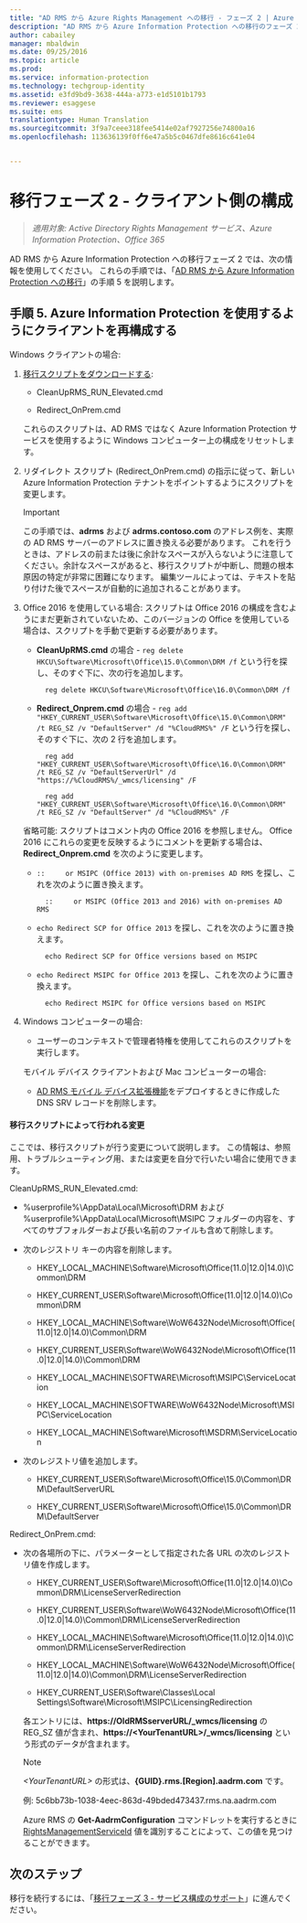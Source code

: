 ```yaml
---
title: "AD RMS から Azure Rights Management への移行 - フェーズ 2 | Azure Information Protection"
description: "AD RMS から Azure Information Protection への移行のフェーズ 2 には、手順 5 が含まれます。"
author: cabailey
manager: mbaldwin
ms.date: 09/25/2016
ms.topic: article
ms.prod: 
ms.service: information-protection
ms.technology: techgroup-identity
ms.assetid: e3fd9bd9-3638-444a-a773-e1d5101b1793
ms.reviewer: esaggese
ms.suite: ems
translationtype: Human Translation
ms.sourcegitcommit: 3f9a7ceee318fee5414e02af7927256e74800a16
ms.openlocfilehash: 113636139f0ff6e47a5b5c0467dfe8616c641e04


---
```

# 移行フェーズ 2 - クライアント側の構成

>*適用対象: Active Directory Rights Management サービス、Azure Information Protection、Office 365*

AD RMS から Azure Information Protection への移行フェーズ 2 では、次の情報を使用してください。 これらの手順では、「[AD RMS から Azure Information Protection への移行](migrate-from-ad-rms-to-azure-rms.md)」の手順 5 を説明します。


## 手順 5. Azure Information Protection を使用するようにクライアントを再構成する
Windows クライアントの場合:

1.  [移行スクリプトをダウンロードする](https://go.microsoft.com/fwlink/?LinkId=524619):

    -   CleanUpRMS_RUN_Elevated.cmd

    -   Redirect_OnPrem.cmd

    これらのスクリプトは、AD RMS ではなく Azure Information Protection サービスを使用するように Windows コンピューター上の構成をリセットします。

2.  リダイレクト スクリプト (Redirect_OnPrem.cmd) の指示に従って、新しい Azure Information Protection テナントをポイントするようにスクリプトを変更します。

    > [!IMPORTANT]
    > この手順では、**adrms** および **adrms.contoso.com** のアドレス例を、実際の AD RMS サーバーのアドレスに置き換える必要があります。 これを行うときは、アドレスの前または後に余計なスペースが入らないように注意してください。余計なスペースがあると、移行スクリプトが中断し、問題の根本原因の特定が非常に困難になります。 編集ツールによっては、テキストを貼り付けた後でスペースが自動的に追加されることがあります。

3. Office 2016 を使用している場合: スクリプトは Office 2016 の構成を含むようにまだ更新されていないため、このバージョンの Office を使用している場合は、スクリプトを手動で更新する必要があります。

    - **CleanUpRMS.cmd** の場合 - `reg delete HKCU\Software\Microsoft\Office\15.0\Common\DRM /f` という行を探し、そのすぐ下に、次の行を追加します。

            reg delete HKCU\Software\Microsoft\Office\16.0\Common\DRM /f

    - **Redirect_Onprem.cmd** の場合 - `reg add "HKEY_CURRENT_USER\Software\Microsoft\Office\15.0\Common\DRM" /t REG_SZ /v "DefaultServer" /d "%CloudRMS%" /F` という行を探し、そのすぐ下に、次の 2 行を追加します。

            reg add "HKEY_CURRENT_USER\Software\Microsoft\Office\16.0\Common\DRM" /t REG_SZ /v "DefaultServerUrl" /d "https://%CloudRMS%/_wmcs/licensing" /F 

            reg add "HKEY_CURRENT_USER\Software\Microsoft\Office\16.0\Common\DRM" /t REG_SZ /v "DefaultServer" /d "%CloudRMS%" /F

    省略可能: スクリプトはコメント内の Office 2016 を参照しません。 Office 2016 にこれらの変更を反映するようにコメントを更新する場合は、**Redirect_Onprem.cmd** を次のように変更します。

    - `::     or MSIPC (Office 2013) with on-premises AD RMS` を探し、これを次のように置き換えます。
    
            ::     or MSIPC (Office 2013 and 2016) with on-premises AD RMS

    - `echo Redirect SCP for Office 2013` を探し、これを次のように置き換えます。
    
            echo Redirect SCP for Office versions based on MSIPC

    - `echo Redirect MSIPC for Office 2013` を探し、これを次のように置き換えます。
    
            echo Redirect MSIPC for Office versions based on MSIPC

4.  Windows コンピューターの場合:

    - ユーザーのコンテキストで管理者特権を使用してこれらのスクリプトを実行します。

    モバイル デバイス クライアントおよび Mac コンピューターの場合:

    -  [AD RMS モバイル デバイス拡張機能](http://technet.microsoft.com/library/dn673574.aspx)をデプロイするときに作成した DNS SRV レコードを削除します。

#### 移行スクリプトによって行われる変更
ここでは、移行スクリプトが行う変更について説明します。 この情報は、参照用、トラブルシューティング用、または変更を自分で行いたい場合に使用できます。

CleanUpRMS_RUN_Elevated.cmd:

-   %userprofile%\AppData\Local\Microsoft\DRM および %userprofile%\AppData\Local\Microsoft\MSIPC フォルダーの内容を、すべてのサブフォルダーおよび長い名前のファイルも含めて削除します。

-   次のレジストリ キーの内容を削除します。

    -   HKEY_LOCAL_MACHINE\Software\Microsoft\Office\(11.0|12.0|14.0)\Common\DRM

    -   HKEY_CURRENT_USER\Software\Microsoft\Office\(11.0|12.0|14.0)\Common\DRM

    -   HKEY_LOCAL_MACHINE\Software\WoW6432Node\Microsoft\Office\(11.0|12.0|14.0)\Common\DRM

    -   HKEY_CURRENT_USER\Software\WoW6432Node\Microsoft\Office\(11.0|12.0|14.0)\Common\DRM

    -   HKEY_LOCAL_MACHINE\SOFTWARE\Microsoft\MSIPC\ServiceLocation

    -   HKEY_LOCAL_MACHINE\SOFTWARE\WoW6432Node\Microsoft\MSIPC\ServiceLocation

    -   HKEY_LOCAL_MACHINE\Software\Microsoft\MSDRM\ServiceLocation

-   次のレジストリ値を追加します。

    -   HKEY_CURRENT_USER\Software\Microsoft\Office\15.0\Common\DRM\DefaultServerURL

    -   HKEY_CURRENT_USER\Software\Microsoft\Office\15.0\Common\DRM\DefaultServer

Redirect_OnPrem.cmd:

-   次の各場所の下に、パラメーターとして指定された各 URL の次のレジストリ値を作成します。

    -   HKEY_CURRENT_USER\Software\Microsoft\Office\(11.0|12.0|14.0)\Common\DRM\LicenseServerRedirection

    -   HKEY_CURRENT_USER\Software\WoW6432Node\Microsoft\Office\(11.0|12.0|14.0)\Common\DRM\LicenseServerRedirection

    -   HKEY_LOCAL_MACHINE\Software\Microsoft\Office\(11.0|12.0|14.0)\Common\DRM\LicenseServerRedirection

    -   HKEY_LOCAL_MACHINE\Software\WoW6432Node\Microsoft\Office\(11.0|12.0|14.0)\Common\DRM\LicenseServerRedirection

    -   HKEY_CURRENT_USER\Software\Classes\Local Settings\Software\Microsoft\MSIPC\LicensingRedirection

    各エントリには、**https://OldRMSserverURL/_wmcs/licensing** の REG_SZ 値が含まれ、**https://&lt;YourTenantURL&gt;/_wmcs/licensing** という形式のデータが含まれます。

    > [!NOTE]
    > *&lt;YourTenantURL&gt;* の形式は、**{GUID}.rms.[Region].aadrm.com** です。
    > 
    > 例: 5c6bb73b-1038-4eec-863d-49bded473437.rms.na.aadrm.com
    > 
    > Azure RMS の **Get-AadrmConfiguration** コマンドレットを実行するときに [RightsManagementServiceId](http://msdn.microsoft.com/library/windowsazure/dn629410.aspx) 値を識別することによって、この値を見つけることができます。


## 次のステップ
移行を続行するには、「[移行フェーズ 3 - サービス構成のサポート](migrate-from-ad-rms-phase3.md)」に進んでください。


<!--HONumber=Sep16_HO4-->


